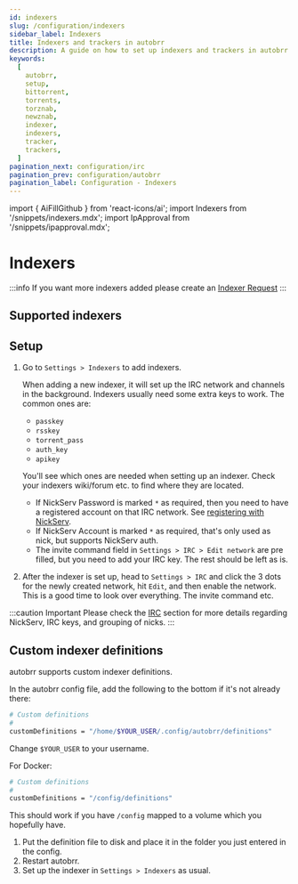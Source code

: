 ```yaml
---
id: indexers
slug: /configuration/indexers
sidebar_label: Indexers
title: Indexers and trackers in autobrr
description: A guide on how to set up indexers and trackers in autobrr.
keywords:
  [
    autobrr,
    setup,
    bittorrent,
    torrents,
    torznab,
    newznab,
    indexer,
    indexers,
    tracker,
    trackers,
  ]
pagination_next: configuration/irc
pagination_prev: configuration/autobrr
pagination_label: Configuration - Indexers
---
```


import { AiFillGithub } from 'react-icons/ai';
import Indexers from '/snippets/indexers.mdx';
import IpApproval from '/snippets/ipapproval.mdx';

# Indexers

:::info
If you want more indexers added please create an [Indexer Request](https://github.com/autobrr/autobrr/issues/new/choose) <AiFillGithub />
:::

## Supported indexers

<Indexers/>

## Setup

1. Go to `Settings > Indexers` to add indexers.

   When adding a new indexer, it will set up the IRC network and channels in the background.
   Indexers usually need some extra keys to work. The common ones are:

   - `passkey`
   - `rsskey`
   - `torrent_pass`
   - `auth_key`
   - `apikey`

   You'll see which ones are needed when setting up an indexer. Check your indexers wiki/forum etc. to find where they are located.

   - If NickServ Password is marked `*` as required, then you need to have a registered account on that IRC network. See [registering with NickServ](/configuration/irc#registering-with-nickserv).
   - If NickServ Account is marked `*` as required, that's only used as nick, but supports NickServ auth.
   - The invite command field in `Settings > IRC > Edit network` are pre filled, but you need to add your IRC key. The rest should be left as is.

2. After the indexer is set up, head to `Settings > IRC` and click the 3 dots for the newly created network, hit `Edit`, and then enable the network. This is a good time to look over everything. The invite command etc.

:::caution Important
Please check the [IRC](/configuration/irc) section for more details regarding NickServ, IRC keys, and grouping of nicks.
:::

<IpApproval/>

## Custom indexer definitions

autobrr supports custom indexer definitions.

In the autobrr config file, add the following to the bottom if it's not already there:

```bash
# Custom definitions
#
customDefinitions = "/home/$YOUR_USER/.config/autobrr/definitions"
```

Change `$YOUR_USER` to your username.

For Docker:

```bash
# Custom definitions
#
customDefinitions = "/config/definitions"
```

This should work if you have `/config` mapped to a volume which you hopefully have.

1. Put the definition file to disk and place it in the folder you just entered in the config.
2. Restart autobrr.
3. Set up the indexer in `Settings > Indexers` as usual.

